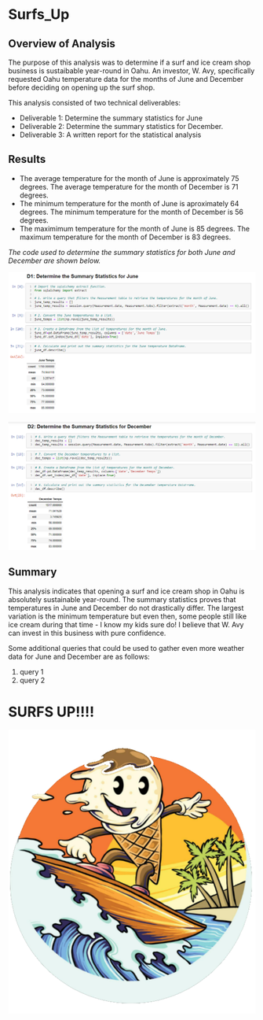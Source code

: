 # Surfs_Up

## Overview of Analysis
The purpose of this analysis was to determine if a surf and ice cream shop business is sustaibable year-round in Oahu. An investor, W. Avy, specifically requested Oahu temperature data for the months of June and December before deciding on opening up the surf shop.

This analysis consisted of two technical deliverables:

- Deliverable 1: Determine the summary statistics for June
- Deliverable 2: Determine the summary statistics for December.
- Deliverable 3: A written report for the statistical analysis

## Results

- The average temperature for the month of June is approximately 75 degrees. The average temperature for the month of December is 71 degrees.
- The minimum temperature for the month of June is aproximately 64 degrees. The minimum temperature for the month of December is 56 degrees.
- The maximimum temperature for the month of June is 85 degrees. The maximum temperature for the month of December is 83 degrees.

*The code used to determine the summary statistics for both June and December are shown below.*

![Summary stats for June](https://github.com/Kcav18/surfs_up/blob/main/june_temps.png)

![Summary status for December](https://github.com/Kcav18/surfs_up/blob/main/dec_temps.png)

## Summary

This analysis indicates that opening a surf and ice cream shop in Oahu is absolutely sustainable year-round. The summary statistics proves that temperatures in June and December do not drastically differ. The largest variation is the minimum temperature but even then, some people still like ice cream during that time - I know my kids sure do! I believe that W. Avy can invest in this business with pure confidence. 

Some additional queries that could be used to gather even more weather data for June and December are as follows:

1. query 1
2. query 2

# SURFS UP!!!!

![Surfer Ice Cream](https://github.com/Kcav18/surfs_up/blob/main/surfer_ice_cream.png)
